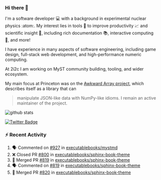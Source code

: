 ### Hi there 👋 

I'm a software developer 💻 with a background in experimental nuclear physics :atom:. My interest lies in tools :wrench: to improve productivity :chart_with_upwards_trend: and scientific insight :telescope:, including rich documentation 📚, interactive computing 🧮, and more! 

I have experience in many aspects of software engineering, including game design, full-stack web development, and high-performance numeric computing. 

At 2i2c I am working on MyST community building, tooling, and wider ecosystem. 

My main focus at Princeton was on the [Awkward Array project](awkward-array.org/), which describes itself as a library that can 
> manipulate JSON-like data with NumPy-like idioms. I remain an active maintainer of the project. 

![github stats](https://github-readme-stats.vercel.app/api?username=agoose77&show_icons=true&hide_rank=true&hide_title=true&bg_color=30,e76445,904e95&text_color=efe3ec&icon_color=efe3ec)
<!--
**agoose77/agoose77** is a ✨ _special_ ✨ repository because its `README.md` (this file) appears on your GitHub profile.

Here are some ideas to get you started:

- 🔭 I’m currently working on ...
- 🌱 I’m currently learning ...
- 👯 I’m looking to collaborate on ...
- 🤔 I’m looking for help with ...
- 💬 Ask me about ...
- 📫 How to reach me: ...
- 😄 Pronouns: ...
- ⚡ Fun fact: ...
-->

[![Twitter Badge](https://img.shields.io/twitter/follow/agoose77?style=flat-square&logo=Twitter&logoColor=white&color=cornflowerblue)](https://twitter.com/agoose77)

### :zap: Recent Activity

<!--START_SECTION:activity-->
1. 🗣 Commented on [#927](https://github.com/executablebooks/mystmd/issues/927#issuecomment-1959795542) in [executablebooks/mystmd](https://github.com/executablebooks/mystmd)
2. ❌ Closed PR [#800](https://github.com/executablebooks/sphinx-book-theme/pull/800) in [executablebooks/sphinx-book-theme](https://github.com/executablebooks/sphinx-book-theme)
3. 🎉 Merged PR [#819](https://github.com/executablebooks/sphinx-book-theme/pull/819) in [executablebooks/sphinx-book-theme](https://github.com/executablebooks/sphinx-book-theme)
4. 🗣 Commented on [#819](https://github.com/executablebooks/sphinx-book-theme/pull/819#issuecomment-1959727678) in [executablebooks/sphinx-book-theme](https://github.com/executablebooks/sphinx-book-theme)
5. 🎉 Merged PR [#820](https://github.com/executablebooks/sphinx-book-theme/pull/820) in [executablebooks/sphinx-book-theme](https://github.com/executablebooks/sphinx-book-theme)
<!--END_SECTION:activity-->

